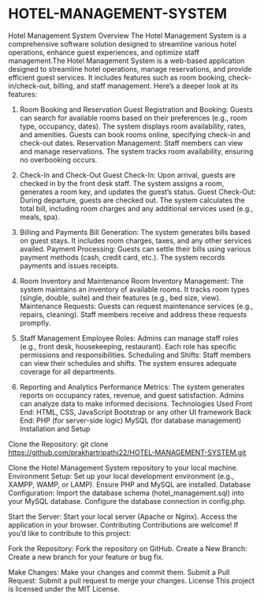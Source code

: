 # HOTEL-MANAGEMENT-SYSTEM

Hotel Management System Overview
The Hotel Management System is a comprehensive software solution designed to streamline various hotel operations, enhance guest experiences, and optimize staff management.The Hotel Management System is a web-based application designed to streamline hotel operations, manage reservations, and provide efficient guest services. It includes features such as room booking, check-in/check-out, billing, and staff management. Here’s a deeper look at its features:

1. Room Booking and Reservation
Guest Registration and Booking:
Guests can search for available rooms based on their preferences (e.g., room type, occupancy, dates).
The system displays room availability, rates, and amenities.
Guests can book rooms online, specifying check-in and check-out dates.
Reservation Management:
Staff members can view and manage reservations.
The system tracks room availability, ensuring no overbooking occurs.

2. Check-In and Check-Out
Guest Check-In:
Upon arrival, guests are checked in by the front desk staff.
The system assigns a room, generates a room key, and updates the guest’s status.
Guest Check-Out:
During departure, guests are checked out.
The system calculates the total bill, including room charges and any additional services used (e.g., meals, spa).

3. Billing and Payments
Bill Generation:
The system generates bills based on guest stays.
It includes room charges, taxes, and any other services availed.
Payment Processing:
Guests can settle their bills using various payment methods (cash, credit card, etc.).
The system records payments and issues receipts.

4. Room Inventory and Maintenance
Room Inventory Management:
The system maintains an inventory of available rooms.
It tracks room types (single, double, suite) and their features (e.g., bed size, view).
Maintenance Requests:
Guests can request maintenance services (e.g., repairs, cleaning).
Staff members receive and address these requests promptly.

5. Staff Management
Employee Roles:
Admins can manage staff roles (e.g., front desk, housekeeping, restaurant).
Each role has specific permissions and responsibilities.
Scheduling and Shifts:
Staff members can view their schedules and shifts.
The system ensures adequate coverage for all departments.

6. Reporting and Analytics
Performance Metrics:
The system generates reports on occupancy rates, revenue, and guest satisfaction.
Admins can analyze data to make informed decisions.
Technologies Used
Front End:
HTML, CSS, JavaScript
Bootstrap or any other UI framework
Back End:
PHP (for server-side logic)
MySQL (for database management)
Installation and Setup


Clone the Repository:
git clone https://github.com/prakhartripathi22/HOTEL-MANAGEMENT-SYSTEM.git


Clone the Hotel Management System repository to your local machine.
Environment Setup:
Set up your local development environment (e.g., XAMPP, WAMP, or LAMP).
Ensure PHP and MySQL are installed.
Database Configuration:
Import the database schema (hotel_management.sql) into your MySQL database.
Configure the database connection in config.php.

Start the Server:
Start your local server (Apache or Nginx).
Access the application in your browser.
Contributing
Contributions are welcome! If you’d like to contribute to this project:

Fork the Repository:
Fork the repository on GitHub.
Create a New Branch:
Create a new branch for your feature or bug fix.

Make Changes:
Make your changes and commit them.
Submit a Pull Request:
Submit a pull request to merge your changes.
License
This project is licensed under the MIT License.
